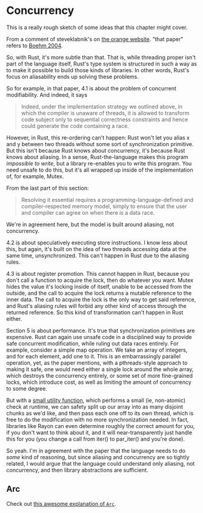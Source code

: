 # Concurrency

This is a really rough sketch of some ideas that this chapter might cover.

From a comment of steveklabnik's on [the orange website]. "that paper" refers to [Boehm 2004].

[the orange website]: https://news.ycombinator.com/item?id=13078384
[Boehm 2004]: http://www.hpl.hp.com/techreports/2004/HPL-2004-209.pdf

So, with Rust, it's more subtle than that. That is, while threading proper
isn't part of the language itself, Rust's type system is structured in such a
way as to make it possible to build those kinds of libraries. In other words,
Rust's focus on aliasability ends up solving these problems.

So for example, in that paper, 4.1 is about the problem of concurrent
modifiability. And indeed, it says

> Indeed, under the implementation strategy we outlined above, in which the
> compiler is unaware of threads, it is allowed to transform code subject only
> to sequential correctness constraints and hence could generate the code
> containing a race.

However, in Rust, this re-ordering can't happen: Rust won't let you alias x and
y between two threads without some sort of synchronization primitive. But this
isn't because Rust knows about concurrency, it's because Rust knows about
aliasing. In a sense, Rust-the-language makes this program _impossible to
write_, but a library re-enables you to write this program. You need unsafe to
do this, but it's all wrapped up inside of the implementation of, for example,
Mutex<T>.

From the last part of this section:

> Resolving it essential requires a programming-language-defined and
> compiler-respected memory model, simply to ensure that the user and compiler
> can agree on when there is a data race.

We're in agreement here, but the model is built around aliasing, not
concurrency.

4.2 is about speculatively executing store instructions. I know less about
this, but again, it's built on the idea of two threads accessing data at the
same time, unsynchronized. This can't happen in Rust due to the aliasing rules.

4.3 is about register promotion. This cannot happen in Rust, because you don't
call a function to acquire the lock, then do whatever you want. Mutex<T> hides
the value it's locking inside of itself, unable to be accessed from the
outside, and the call to acquire the lock returns a mutable reference to the
inner data. The call to acquire the lock is the only way to get said reference,
and Rust's aliasing rules will forbid any other kind of access through the
returned reference. So this kind of transformation can't happen in Rust either.

Section 5 is about performance. It's true that synchronization primitives are
expensive. Rust can again use unsafe code in a disciplined way to provide safe
concurrent modification, while ruling out data races entirely. For example,
consider a simple map operation. We take an array of integers, and for each
element, add one to it. This is an embarrassingly parallel operation, yet, as
the paper mentions, with a pthreads-style approach to making it safe, one would
need either a single lock around the whole array, which destroys the
concurrency entirely, or some set of more fine-grained locks, which introduce
cost, as well as limiting the amount of concurrency to some degree.

But with a [small utility function][fn], which performs a small (ie, non-atomic)
check at runtime, we can safety split up our array into as many disjoint chunks
as we'd like, and then pass each one off to its own thread, which is free to do
the modification with no more synchronization needed. In fact, libraries like
Rayon can even determine roughly the correct amount for you, if you don't want
to think about it, and it will near-transparently just handle this for you (you
change a call from iter() to par_iter() and you're done).

[fn]: https://github.com/rust-lang/rust/blob/f8614c397313db00e4b4626d1ba77ae00dbf7549/src/libcore/slice.rs#L344-L355

So yeah. I'm in agreement with the paper that the language needs to do _some_
kind of reasoning, but since aliasing and concurrency are so tightly related, I
would argue that the language could understand only aliasing, not concurrency,
and then library abstractions are sufficient.

## Arc

Check out [this awesome explanation of `Arc`](http://stackoverflow.com/a/40985661/51683).
